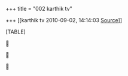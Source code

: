 +++
title = "002 karthik tv"

+++
[[karthik tv	2010-09-02, 14:14:03 [Source](https://groups.google.com/g/bvparishat/c/MEA4u1gBwbo)]]



[TABLE]







